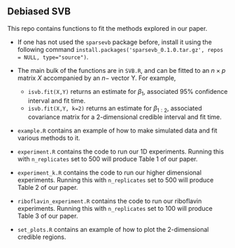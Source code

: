 ## Debiased SVB ##
This repo contains functions to fit the methods explored in our paper.

* If one has not used the `sparsevb` package before, install it using the following command `install.packages('sparsevb_0.1.0.tar.gz', repos = NULL, type="source")`.

* The main bulk of the functions are in `SVB.R`, and can be fitted to an $n \times p$ matrix $X$ accompanied by an $n-$ vector Y. For example,

  * `isvb.fit(X,Y)` returns an estimate for $\beta_1$, associated 95% confidence interval and fit time.
  * `isvb.fit(X,Y, k=2)` returns an estimate for $\beta_{1:2}$, associated covariance matrix for a 2-dimensional credible interval and fit time.

* `example.R` contains an example of how to make simulated data and fit various methods to it.

* `experiment.R` contains the code to run our 1D experiments. Running this with `n_replicates` set to 500 will produce Table 1 of our paper.

* `experiment_k.R` contains the code to run our higher dimensional experiments. Running this with `n_replicates` set to 500 will produce Table 2 of our paper.

* `riboflavin_experiment.R` contains the code to run our riboflavin experiments. Running this with `n_replicates` set to 100 will produce Table 3 of our paper.

* `set_plots.R` contains an example of how to plot the 2-dimensional credible regions.


